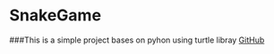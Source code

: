 # SnakeGame
###This is a simple project bases on pyhon using turtle libray
[GitHub](https://github.com/kebroyle/SnakeGame/)
